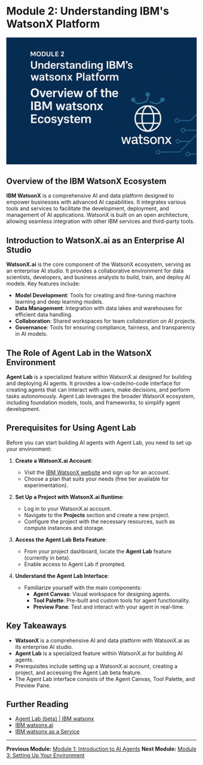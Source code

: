 # Module 2: Understanding IBM's WatsonX Platform

![Image](https://github.com/Jewelzufo/Ibm-agent-lab/blob/main/ChatGPT%20Image%20Apr%203,%202025,%2011_07_28%20PM.png?raw=true)

## Overview of the IBM WatsonX Ecosystem

**IBM WatsonX** is a comprehensive AI and data platform designed to empower businesses with advanced AI capabilities. It integrates various tools and services to facilitate the development, deployment, and management of AI applications. WatsonX is built on an open architecture, allowing seamless integration with other IBM services and third-party tools.

## Introduction to WatsonX.ai as an Enterprise AI Studio

**WatsonX.ai** is the core component of the WatsonX ecosystem, serving as an enterprise AI studio. It provides a collaborative environment for data scientists, developers, and business analysts to build, train, and deploy AI models. Key features include:

- **Model Development**: Tools for creating and fine-tuning machine learning and deep learning models.
- **Data Management**: Integration with data lakes and warehouses for efficient data handling.
- **Collaboration**: Shared workspaces for team collaboration on AI projects.
- **Governance**: Tools for ensuring compliance, fairness, and transparency in AI models.

## The Role of Agent Lab in the WatsonX Environment

**Agent Lab** is a specialized feature within WatsonX.ai designed for building and deploying AI agents. It provides a low-code/no-code interface for creating agents that can interact with users, make decisions, and perform tasks autonomously. Agent Lab leverages the broader WatsonX ecosystem, including foundation models, tools, and frameworks, to simplify agent development.

## Prerequisites for Using Agent Lab

Before you can start building AI agents with Agent Lab, you need to set up your environment:

1. **Create a WatsonX.ai Account**:
   - Visit the [IBM WatsonX website](https://www.ibm.com/products/watsonx-ai) and sign up for an account.
   - Choose a plan that suits your needs (free tier available for experimentation).

2. **Set Up a Project with WatsonX.ai Runtime**:
   - Log in to your WatsonX.ai account.
   - Navigate to the **Projects** section and create a new project.
   - Configure the project with the necessary resources, such as compute instances and storage.

3. **Access the Agent Lab Beta Feature**:
   - From your project dashboard, locate the **Agent Lab** feature (currently in beta).
   - Enable access to Agent Lab if prompted.

4. **Understand the Agent Lab Interface**:
   - Familiarize yourself with the main components:
     - **Agent Canvas**: Visual workspace for designing agents.
     - **Tool Palette**: Pre-built and custom tools for agent functionality.
     - **Preview Pane**: Test and interact with your agent in real-time.

## Key Takeaways

- **WatsonX** is a comprehensive AI and data platform with WatsonX.ai as its enterprise AI studio.
- **Agent Lab** is a specialized feature within WatsonX.ai for building AI agents.
- Prerequisites include setting up a WatsonX.ai account, creating a project, and accessing the Agent Lab beta feature.
- The Agent Lab interface consists of the Agent Canvas, Tool Palette, and Preview Pane.

## Further Reading

- [Agent Lab (beta) | IBM watsonx](https://dataplatform.cloud.ibm.com/docs/content/wsj/analyze-data/fm-agent-lab.html?context=wx&pos=2)
- [IBM watsonx.ai](https://www.ibm.com/products/watsonx-ai)
- [IBM watsonx as a Service](https://www.ibm.com/docs/en/watsonx/saas?topic=solutions-agent-lab-beta)

---

**Previous Module:** [Module 1: Introduction to AI Agents](https://github.com/Jewelzufo/Ibm-agent-lab/blob/8f55ea5328fc42340c0a57cadc14ec47a164d172/Module1.md)
**Next Module:** [Module 3: Setting Up Your Environment](https://github.com/Jewelzufo/Ibm-agent-lab/blob/8f55ea5328fc42340c0a57cadc14ec47a164d172/Module3.md)
